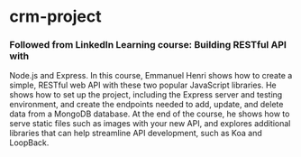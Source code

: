 # crm-project
### Followed from LinkedIn Learning course: Building RESTful API with
Node.js and Express. In this course, Emmanuel Henri shows how to create
a simple, RESTful web API with these two popular JavaScript libraries.
He shows how to set up the project, including the Express server and
testing environment, and create the endpoints needed to add, update,
and delete data from a MongoDB database. At the end of the course, he
shows how to serve static files such as images with your new API, and
explores additional libraries that can help streamline API development,
such as Koa and LoopBack.
